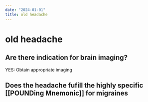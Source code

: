 ```yaml
---
date: "2024-01-01"
title: old headache
---
```


# old headache

## Are there indication for brain imaging?
YES: Obtain appropriate imaging

## Does the headache fufill the highly specific [[POUNDing Mnemonic]] for migraines
